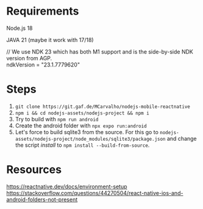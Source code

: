 # Requirements
Node.js 18

JAVA 21 (maybe it work with 17/18)

// We use NDK 23 which has both M1 support and is the side-by-side NDK version from AGP.  
ndkVersion = "23.1.7779620"

# Steps

1. `git clone https://git.gaf.de/MCarvalho/nodejs-mobile-reactnative`
2. `npm i && cd nodejs-assets/nodejs-project && npm i`
3. Try to build with `npm run android` 
4. Create the android folder with `npx expo run:android`
5. Let's force to build sqlite3 from the source. For this go to `nodejs-assets/nodejs-project/node_modules/sqlite3/package.json` and change the script *install* to `npm install --build-from-source`.

# Resources

https://reactnative.dev/docs/environment-setup  
https://stackoverflow.com/questions/44270504/react-native-ios-and-android-folders-not-present  